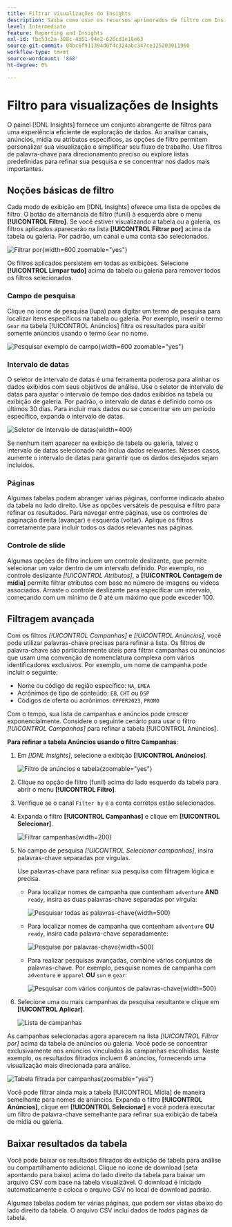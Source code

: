 ```yaml
---
title: Filtrar visualizações do Insights
description: Saiba como usar os recursos aprimorados de filtro com Insights.
level: Intermediate
feature: Reporting and Insights
exl-id: fbc53c2a-388c-4b51-94e2-626cd1e18e63
source-git-commit: 04bc6f911394d0f4c324abc347ce125203011960
workflow-type: tm+mt
source-wordcount: '868'
ht-degree: 0%

---
```


# Filtro para visualizações de Insights

O painel [!DNL Insights] fornece um conjunto abrangente de filtros para uma experiência eficiente de exploração de dados. Ao analisar canais, anúncios, mídia ou atributos específicos, as opções de filtro permitem personalizar sua visualização e simplificar seu fluxo de trabalho. Use filtros de palavra-chave para direcionamento preciso ou explore listas predefinidas para refinar sua pesquisa e se concentrar nos dados mais importantes.

## Noções básicas de filtro

Cada modo de exibição em [!DNL Insights] oferece uma lista de opções de filtro. O botão de alternância de filtro (funil) à esquerda abre o menu **[!UICONTROL Filtro]**. Se você estiver visualizando a tabela ou a galeria, os filtros aplicados aparecerão na lista **[!UICONTROL Filtrar por]** acima da tabela ou galeria. Por padrão, um canal e uma conta são selecionados.

![Filtrar por](/help/assets/insights-filter-by.png "Filtrar por"){width=600 zoomable="yes"}

Os filtros aplicados persistem em todas as exibições. Selecione **[!UICONTROL Limpar tudo]** acima da tabela ou galeria para remover todos os filtros selecionados.

### Campo de pesquisa

Clique no ícone de pesquisa (lupa) para digitar um termo de pesquisa para localizar itens específicos na tabela ou galeria. Por exemplo, inserir o termo `Gear` na tabela [!UICONTROL Anúncios] filtra os resultados para exibir somente anúncios usando o termo `Gear` no nome.

![Pesquisar exemplo de campo](/help/assets/insights-search.png "Pesquisar anúncios com engrenagem no nome"){width=600 zoomable="yes"}

### Intervalo de datas

O seletor de intervalo de datas é uma ferramenta poderosa para alinhar os dados exibidos com seus objetivos de análise. Use o seletor de intervalo de datas para ajustar o intervalo de tempo dos dados exibidos na tabela ou exibição de galeria. Por padrão, o intervalo de datas é definido como os últimos 30 dias. Para incluir mais dados ou se concentrar em um período específico, expanda o intervalo de datas.

![Seletor de intervalo de datas](/help/assets/insights-date-range.png "Selecione um intervalo de datas"){width=400}

Se nenhum item aparecer na exibição de tabela ou galeria, talvez o intervalo de datas selecionado não inclua dados relevantes. Nesses casos, aumente o intervalo de datas para garantir que os dados desejados sejam incluídos.

### Páginas

Algumas tabelas podem abranger várias páginas, conforme indicado abaixo da tabela no lado direito. Use as opções versáteis de pesquisa e filtro para refinar os resultados. Para navegar entre páginas, use os controles de paginação direita (avançar) e esquerda (voltar). Aplique os filtros corretamente para incluir todos os dados relevantes nas páginas.

### Controle de slide

Algumas opções de filtro incluem um controle deslizante, que permite selecionar um valor dentro de um intervalo definido. Por exemplo, no controle deslizante _[!UICONTROL Atributos]_, a **[!UICONTROL Contagem de mídia]** permite filtrar atributos com base no número de imagens ou vídeos associados. Arraste o controle deslizante para especificar um intervalo, começando com um mínimo de 0 até um máximo que pode exceder 100.

## Filtragem avançada

Com os filtros _[!UICONTROL Campanhas]_ e _[!UICONTROL Anúncios]_, você pode utilizar palavras-chave precisas para refinar a lista. Os filtros de palavra-chave são particularmente úteis para filtrar campanhas ou anúncios que usam uma convenção de nomenclatura complexa com vários identificadores exclusivos. Por exemplo, um nome de campanha pode incluir o seguinte:

- Nome ou código de região específico: `NA`, `EMEA`
- Acrônimos de tipo de conteúdo: `EB`, `CHT` ou `DSP`
- Códigos de oferta ou acrônimos: `OFFER2023`, `PROMO`

Com o tempo, sua lista de campanhas e anúncios pode crescer exponencialmente. Considere o seguinte cenário para usar o filtro _[!UICONTROL Campanhas]_ para refinar a tabela [!UICONTROL Anúncios].

**Para refinar a tabela Anúncios usando o filtro Campanhas**:

1. Em _[!DNL Insights]_, selecione a exibição **[!UICONTROL Anúncios]**.

   ![Filtro de anúncios e tabela](/help/assets/insights-ads-filter.png "Exibição de anúncios com menu de filtro"){zoomable="yes"}

1. Clique na opção de filtro (funil) acima do lado esquerdo da tabela para abrir o menu **[!UICONTROL Filtro]**.

1. Verifique se o canal `Filter by` e a conta corretos estão selecionados.

1. Expanda o filtro **[!UICONTROL Campanhas]** e clique em **[!UICONTROL Selecionar]**.

   ![Filtrar campanhas](/help/assets/insights-filter-campaigns-expand.png "Expandir filtro de campanhas"){width=200}

1. No campo de pesquisa _[!UICONTROL Selecionar campanhas]_, insira palavras-chave separadas por vírgulas.

   Use palavras-chave para refinar sua pesquisa com filtragem lógica e precisa.

   - Para localizar nomes de campanha que contenham `adventure` **AND** `ready`, insira as duas palavras-chave separadas por vírgula:

     ![Pesquisar todas as palavras-chave](/help/assets/insights-select-campaigns-and.png "Pesquisar nomes de campanha que contenham ambas as palavras-chave"){width=500}

   - Para localizar nomes de campanha que contenham `adventure` **OU** `ready`, insira cada palavra-chave separadamente:

     ![Pesquise por palavras-chave](/help/assets/insights-select-campaigns-or.png "Pesquise nomes de campanha que contenham pelo menos uma palavra-chave"){width=500}

   - Para realizar pesquisas avançadas, combine vários conjuntos de palavras-chave. Por exemplo, pesquise nomes de campanha com `adventure` e `apparel` **OU** `sun` e `gear`:

     ![Pesquisar com vários conjuntos de palavras-chave](/help/assets/insights-advanced-or.png "Pesquisar nomes de campanha usando vários conjuntos de palavras-chave"){width=500}

1. Selecione uma ou mais campanhas da pesquisa resultante e clique em **[!UICONTROL Aplicar]**.

   ![Lista de campanhas](/help/assets/insights-select-campaigns-list.png "Selecionar campanhas a serem incluídas")

As campanhas selecionadas agora aparecem na lista _[!UICONTROL Filtrar por]_ acima da tabela de anúncios ou galeria. Você pode se concentrar exclusivamente nos anúncios vinculados às campanhas escolhidas. Neste exemplo, os resultados filtrados incluem 6 anúncios, fornecendo uma visualização mais direcionada para análise.

![Tabela filtrada por campanhas](/help/assets/insights-filter-by-campaigns.png "Tabela com filtro de campanhas"){zoomable="yes"}

Você pode filtrar ainda mais a tabela [!UICONTROL Mídia] de maneira semelhante para nomes de anúncios. Expanda o filtro **[!UICONTROL Anúncios]**, clique em **[!UICONTROL Selecionar]** e você poderá executar um filtro de palavra-chave semelhante para refinar sua exibição de tabela de mídia ou galeria.

## Baixar resultados da tabela

Você pode baixar os resultados filtrados da exibição de tabela para análise ou compartilhamento adicional. Clique no ícone de download (seta apontando para baixo) acima do lado direito da tabela para baixar um arquivo CSV com base na tabela visualizável. O download é iniciado automaticamente e coloca o arquivo CSV no local de download padrão.

Algumas tabelas podem ter várias páginas, que podem ser vistas abaixo do lado direito da tabela. O arquivo CSV inclui dados de _todas_ páginas da tabela.
